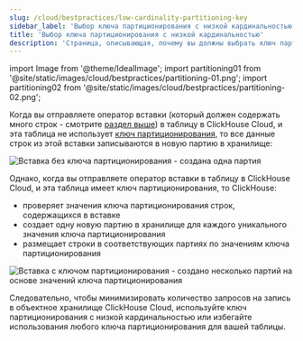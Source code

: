```yaml
---
slug: /cloud/bestpractices/low-cardinality-partitioning-key
sidebar_label: 'Выбор ключа партиционирования с низкой кардинальностью'
title: 'Выбор ключа партиционирования с низкой кардинальностью'
description: 'Страница, описывающая, почему вы должны выбрать ключ партиционирования с низкой кардинальностью как наилучшую практику'
---
```


import Image from '@theme/IdealImage';
import partitioning01 from '@site/static/images/cloud/bestpractices/partitioning-01.png';
import partitioning02 from '@site/static/images/cloud/bestpractices/partitioning-02.png';

Когда вы отправляете оператор вставки (который должен содержать много строк - смотрите [раздел выше](/optimize/bulk-inserts)) в таблицу в ClickHouse Cloud, и эта таблица не использует [ключ партиционирования](/engines/table-engines/mergetree-family/custom-partitioning-key.md), то все данные строк из этой вставки записываются в новую партию в хранилище:

<Image img={partitioning01} size="md" alt="Вставка без ключа партиционирования - создана одна партия" background="white"/>

Однако, когда вы отправляете оператор вставки в таблицу в ClickHouse Cloud, и эта таблица имеет ключ партиционирования, то ClickHouse:
- проверяет значения ключа партиционирования строк, содержащихся в вставке
- создает одну новую партию в хранилище для каждого уникального значения ключа партиционирования
- размещает строки в соответствующих партиях по значениям ключа партиционирования

<Image img={partitioning02} size="md" alt="Вставка с ключом партиционирования - создано несколько партий на основе значений ключа партиционирования" background="white"/>

Следовательно, чтобы минимизировать количество запросов на запись в объектное хранилище ClickHouse Cloud, используйте ключ партиционирования с низкой кардинальностью или избегайте использования любого ключа партиционирования для вашей таблицы.
